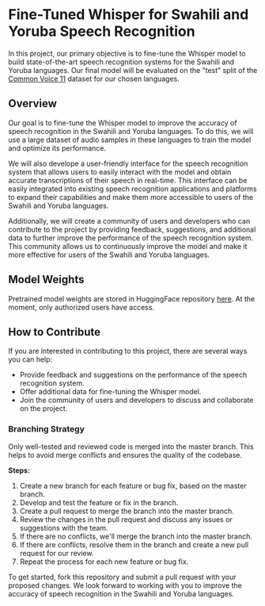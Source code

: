 # Fine-Tuned Whisper for Swahili and Yoruba Speech Recognition

In this project, our primary objective is to fine-tune the Whisper model to build state-of-the-art speech recognition systems for the Swahili and Yoruba languages. Our final model will be evaluated on the "test" split of the [Common Voice 11](https://huggingface.co/datasets/mozilla-foundation/common_voice_11_0) dataset for our chosen languages.

## Overview

Our goal is to fine-tune the Whisper model to improve the accuracy of speech recognition in the Swahili and Yoruba languages. To do this, we will use a large dataset of audio samples in these languages to train the model and optimize its performance.

We will also develope a user-friendly interface for the speech recognition system that allows users to easily interact with the model and obtain accurate transcriptions of their speech in real-time. This interface can be easily integrated into existing speech recognition applications and platforms to expand their capabilities and make them more accessible to users of the Swahili and Yoruba languages.

Additionally, we will create a community of users and developers who can contribute to the project by providing feedback, suggestions, and additional data to further improve the performance of the speech recognition system. This community allows us to continuously improve the model and make it more effective for users of the Swahili and Yoruba languages.

## Model Weights

Pretrained model weights are stored in HuggingFace repository [here](https://huggingface.co/hedronstone/whisper_event_swahili_small). At the moment, only authorized users have access.

## How to Contribute

If you are interested in contributing to this project, there are several ways you can help:

- Provide feedback and suggestions on the performance of the speech recognition system.
- Offer additional data for fine-tuning the Whisper model.
- Join the community of users and developers to discuss and collaborate on the project.

### Branching Strategy

Only well-tested and reviewed code is merged into the master branch. This helps to avoid merge conflicts and ensures the quality of the codebase.

**Steps:**

1. Create a new branch for each feature or bug fix, based on the master branch.
2. Develop and test the feature or fix in the branch.
3. Create a pull request to merge the branch into the master branch.
4. Review the changes in the pull request and discuss any issues or suggestions with the team.
5. If there are no conflicts, we'll merge the branch into the master branch.
6. If there are conflicts, resolve them in the branch and create a new pull request for our review.
7. Repeat the process for each new feature or bug fix.

To get started, fork this repository and submit a pull request with your proposed changes. We look forward to working with you to improve the accuracy of speech recognition in the Swahili and Yoruba languages.
